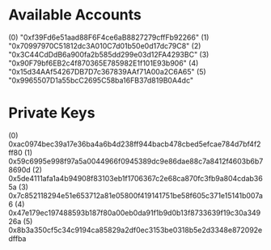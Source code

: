 Available Accounts
==================

(0) "0xf39Fd6e51aad88F6F4ce6aB8827279cffFb92266" 
(1) "0x70997970C51812dc3A010C7d01b50e0d17dc79C8" 
(2) "0x3C44CdDdB6a900fa2b585dd299e03d12FA4293BC" 
(3) "0x90F79bf6EB2c4f870365E785982E1f101E93b906" 
(4) "0x15d34AAf54267DB7D7c367839AAf71A00a2C6A65" 
(5) "0x9965507D1a55bcC2695C58ba16FB37d819B0A4dc"


Private Keys
==================

(0) 0xac0974bec39a17e36ba4a6b4d238ff944bacb478cbed5efcae784d7bf4f2ff80
(1) 0x59c6995e998f97a5a0044966f0945389dc9e86dae88c7a8412f4603b6b78690d
(2) 0x5de4111afa1a4b94908f83103eb1f1706367c2e68ca870fc3fb9a804cdab365a
(3) 0x7c852118294e51e653712a81e05800f419141751be58f605c371e15141b007a6
(4) 0x47e179ec197488593b187f80a00eb0da91f1b9d0b13f8733639f19c30a34926a
(5) 0x8b3a350cf5c34c9194ca85829a2df0ec3153be0318b5e2d3348e872092edffba